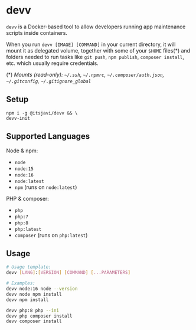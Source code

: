 # devv

`devv` is a Docker-based tool to allow developers running app maintenance scripts inside containers.

When you run `devv [IMAGE] [COMMAND]` in your current directory, it will mount it
as delegated volume, together with some of your `$HOME` files(*) and folders needed
to run tasks like `git push`, `npm publish`, `composer install`, etc. which usually require
credentials.

(*) *Mounts (read-only): `~/.ssh`, `~/.npmrc`, `~/.composer/auth.json`, `~/.gitconfig`, `~/.gitignore_global`*


## Setup

```
npm i -g @itsjavi/devv && \
devv-init
```

## Supported Languages

Node & npm:
- `node`
- `node:15`
- `node:16`
- `node:latest`
- `npm` (runs on `node:latest`)

PHP & composer: 
- `php`
- `php:7`
- `php:8`
- `php:latest`
- `composer` (runs on `php:latest`)

## Usage

```bash
# Usage template:
devv [LANG]:[VERSION] [COMMAND] [...PARAMETERS]
```

```bash
# Examples:
devv node:16 node --version
devv node npm install
devv npm install

devv php:8 php --ini
devv php composer install
devv composer install
```
